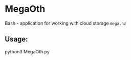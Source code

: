 # MegaOth
Bash - application for working with cloud storage `mega.nz`

## Usage:

  python3 MegaOth.py
